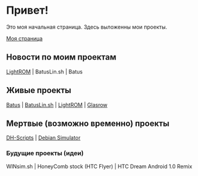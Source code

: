 
# Привет!
Это моя начальная страница. Здесь выложенны мои проекты.

[Моя страница](https://github.com/Russanandres)
## Новости по моим проектам
[LightROM](https://russanandres.github.io/rsar/LROMnews.md) | BatusLin.sh | Batus

## Живые проекты
[Batus](https://github.com/Russanandres/batus) | [BatusLin.sh](https://github.com/Russanandres/batus-linux) | [LightROM](https://github.com/Russanandres/LightROM) | [Glasrow](https://github.com/Russanandres/glasrow)
## Мертвые (возможно временно) проекты
[DH-Scripts](https://github.com/Russanandres/DuckHunter-scripts) | [Debian Simulator](https://github.com/Russanandres/Debian-simulator)

### Будущие проекты (идеи)
WINsim.sh | HoneyComb stock (HTC Flyer) | HTC Dream Android 1.0 Remix
